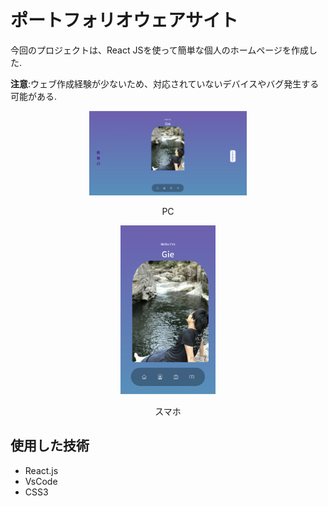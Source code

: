 
<h1> ポートフォリオウェアサイト</h1>

今回のプロジェクトは、React JSを使って簡単な個人のホームページを作成した.

**注意**:ウェブ作成経験が少ないため、対応されていないデバイスやバグ発生する可能がある. 
<div style="text-align:center">
<img src="./images/image-pc.png" style="width:50%"/>
<p> PC

</div>
<div style="text-align:center">
<img src="./images/image-smartphone.png" style="width:30%"/>
<p> スマホ
</div>

## 使用した技術

<ul>
<li>React.js
<li>VsCode
<li>CSS3
